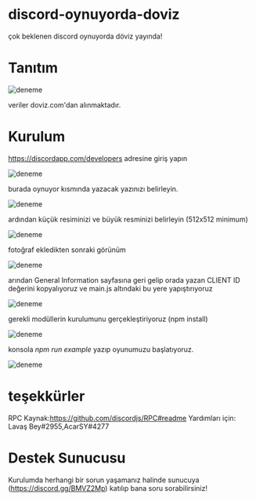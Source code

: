 # discord-oynuyorda-doviz
çok beklenen discord oynuyorda döviz yayında!

# Tanıtım

![deneme](https://cdn.discordapp.com/attachments/481174813126164481/483237389310099477/unknown.png)

veriler doviz.com'dan alınmaktadır.

# Kurulum

https://discordapp.com/developers adresine giriş yapın


![deneme](https://media.discordapp.net/attachments/481174813126164481/483239088573644800/unknown.png)

burada oynuyor kısmında yazacak yazınızı belirleyin.

![deneme](https://cdn.discordapp.com/attachments/481174813126164481/483240230640418829/unknown.png)

ardından küçük resiminizi ve büyük resminizi belirleyin (512x512 minimum)

![deneme](https://cdn.discordapp.com/attachments/481174813126164481/483240875736956929/unknown.png)

fotoğraf ekledikten sonraki görünüm

![deneme](https://cdn.discordapp.com/attachments/481174813126164481/483879963548844033/unknown.png)

arından General Information sayfasına geri gelip orada yazan CLIENT ID değerini kopyalıyoruz ve main.js altındaki bu yere yapıştırıyoruz

![deneme](https://cdn.discordapp.com/attachments/481174813126164481/483881356682592258/Adsz.jpg)

gerekli modüllerin kurulumunu gerçekleştiriyoruz (npm install)

![deneme](https://cdn.discordapp.com/attachments/481174813126164481/483889646921711616/Adsz.jpg)

konsola *npm run example* yazıp oyunumuzu başlatıyoruz.

![deneme](https://cdn.discordapp.com/attachments/481174813126164481/483890459748466691/Adsz.jpg)

# teşekkürler

RPC Kaynak:https://github.com/discordjs/RPC#readme
Yardımları için: Lavaş Bey#2955,AcarSY#4277
# Destek Sunucusu
Kurulumda herhangi bir sorun yaşamanız halinde sunucuya (https://discord.gg/BMVZ2Mp) katılıp bana soru sorabilirsiniz!
